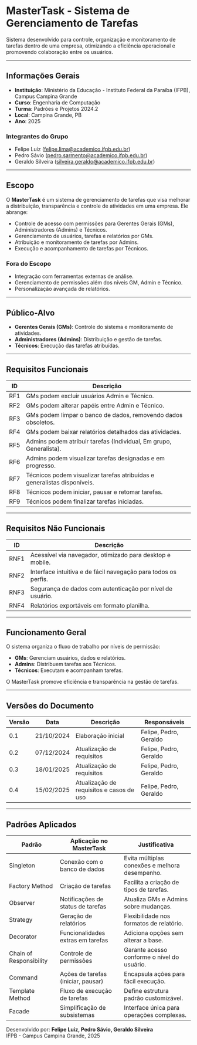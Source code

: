 # MasterTask - Sistema de Gerenciamento de Tarefas

Sistema desenvolvido para controle, organização e monitoramento de tarefas dentro de uma empresa, otimizando a eficiência operacional e promovendo colaboração entre os usuários.

---

## Informações Gerais
- **Instituição**: Ministério da Educação - Instituto Federal da Paraíba (IFPB), Campus Campina Grande  
- **Curso**: Engenharia de Computação   
- **Turma**: Padrões e Projetos 2024.2  
- **Local**: Campina Grande, PB  
- **Ano**: 2025  

### Integrantes do Grupo
- Felipe Luiz ([felipe.lima@academico.ifpb.edu.br](mailto:felipe.lima@academico.ifpb.edu.br))  
- Pedro Sávio ([pedro.sarmento@academico.ifpb.edu.br](mailto:pedro.sarmento@academico.ifpb.edu.br))  
- Geraldo Silveira ([silveira.geraldo@academico.ifpb.edu.br](mailto:silveira.geraldo@academico.ifpb.edu.br))  

---

## Escopo
O **MasterTask** é um sistema de gerenciamento de tarefas que visa melhorar a distribuição, transparência e controle de atividades em uma empresa. Ele abrange:  
- Controle de acesso com permissões para Gerentes Gerais (GMs), Administradores (Admins) e Técnicos.  
- Gerenciamento de usuários, tarefas e relatórios por GMs.  
- Atribuição e monitoramento de tarefas por Admins.  
- Execução e acompanhamento de tarefas por Técnicos.  

### Fora do Escopo
- Integração com ferramentas externas de análise.  
- Gerenciamento de permissões além dos níveis GM, Admin e Técnico.  
- Personalização avançada de relatórios.  

---

## Público-Alvo
- **Gerentes Gerais (GMs)**: Controle do sistema e monitoramento de atividades.  
- **Administradores (Admins)**: Distribuição e gestão de tarefas.  
- **Técnicos**: Execução das tarefas atribuídas.  

---

## Requisitos Funcionais
| ID   | Descrição                                                                 |
|------|---------------------------------------------------------------------------|
| RF1  | GMs podem excluir usuários Admin e Técnico.                               |
| RF2  | GMs podem alterar papéis entre Admin e Técnico.                           |
| RF3  | GMs podem limpar o banco de dados, removendo dados obsoletos.             |
| RF4  | GMs podem baixar relatórios detalhados das atividades.                    |
| RF5  | Admins podem atribuir tarefas (Individual, Em grupo, Generalista).        |
| RF6  | Admins podem visualizar tarefas designadas e em progresso.                |
| RF7  | Técnicos podem visualizar tarefas atribuídas e generalistas disponíveis.  |
| RF8  | Técnicos podem iniciar, pausar e retomar tarefas.                         |
| RF9  | Técnicos podem finalizar tarefas iniciadas.                               |

---

## Requisitos Não Funcionais
| ID    | Descrição                                                                 |
|-------|---------------------------------------------------------------------------|
| RNF1  | Acessível via navegador, otimizado para desktop e mobile.                 |
| RNF2  | Interface intuitiva e de fácil navegação para todos os perfis.            |
| RNF3  | Segurança de dados com autenticação por nível de usuário.                 |
| RNF4  | Relatórios exportáveis em formato planilha.                              |

---

## Funcionamento Geral
O sistema organiza o fluxo de trabalho por níveis de permissão:  
- **GMs**: Gerenciam usuários, dados e relatórios.  
- **Admins**: Distribuem tarefas aos Técnicos.  
- **Técnicos**: Executam e acompanham tarefas.  

O MasterTask promove eficiência e transparência na gestão de tarefas.

---

## Versões do Documento
| Versão | Data       | Descrição                        | Responsáveis                     |
|--------|------------|----------------------------------|----------------------------------|
| 0.1    | 21/10/2024 | Elaboração inicial              | Felipe, Pedro, Geraldo           |
| 0.2    | 07/12/2024 | Atualização de requisitos       | Felipe, Pedro, Geraldo           |
| 0.3    | 18/01/2025 | Atualização de requisitos       | Felipe, Pedro, Geraldo           |
| 0.4    | 15/02/2025 | Atualização de requisitos e casos de uso | Felipe, Pedro, Geraldo |

---

## Padrões Aplicados
| Padrão            | Aplicação no MasterTask                | Justificativa                                      |
|-------------------|----------------------------------------|---------------------------------------------------|
| Singleton         | Conexão com o banco de dados          | Evita múltiplas conexões e melhora desempenho.    |
| Factory Method    | Criação de tarefas                    | Facilita a criação de tipos de tarefas.           |
| Observer          | Notificações de status de tarefas     | Atualiza GMs e Admins sobre mudanças.             |
| Strategy          | Geração de relatórios                 | Flexibilidade nos formatos de relatório.          |
| Decorator         | Funcionalidades extras em tarefas     | Adiciona opções sem alterar a base.              |
| Chain of Responsibility | Controle de permissões          | Garante acesso conforme o nível do usuário.      |
| Command           | Ações de tarefas (iniciar, pausar)    | Encapsula ações para fácil execução.             |
| Template Method   | Fluxo de execução de tarefas          | Define estrutura padrão customizável.            |
| Facade            | Simplificação de subsistemas          | Interface única para operações complexas.        |


Desenvolvido por: **Felipe Luiz, Pedro Sávio, Geraldo Silveira**  
IFPB - Campus Campina Grande, 2025